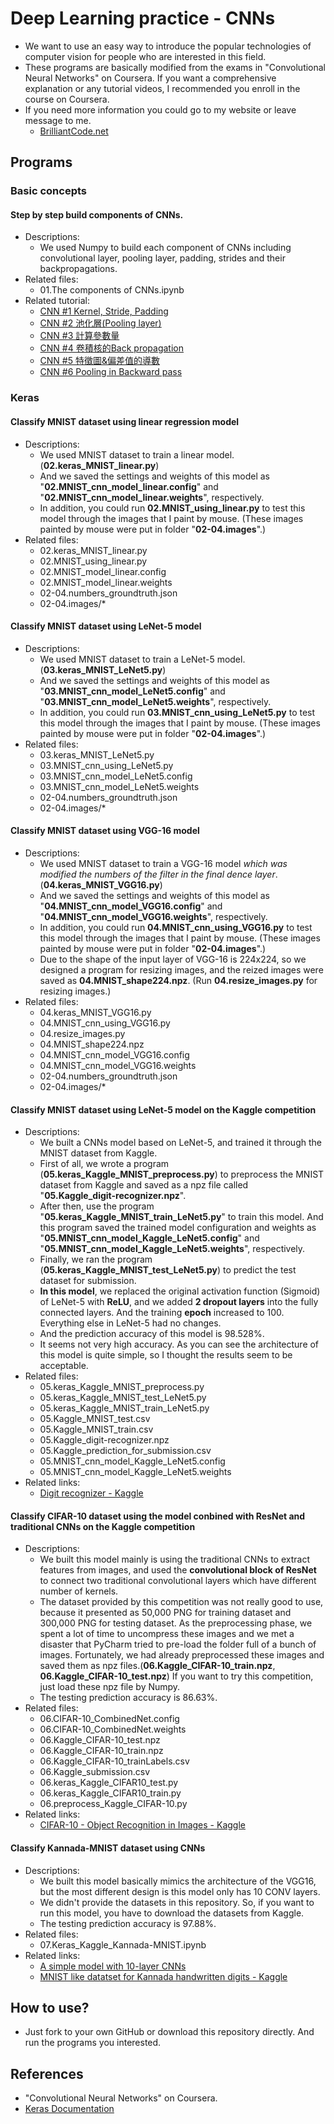 # Deep Learning practice - CNNs
 - We want to use an easy way to introduce the popular technologies of computer vision for people who are interested in this field.
 - These programs are basically modified from the exams in "Convolutional Neural Networks" on Coursera. If you want a comprehensive explanation or any tutorial videos, I recommended you enroll in the course on Coursera.
 - If you need more information you could go to my website or leave message to me.
     - [BrilliantCode.net](https://www.brilliantcode.net/)

## Programs
### Basic concepts
#### Step by step build components of CNNs.
  - Descriptions:
    - We used Numpy to build each component of CNNs including convolutional layer, pooling layer, padding, strides and their backpropagations.
  - Related files:
    - 01.The components of CNNs.ipynb
  - Related tutorial:
      - [CNN #1 Kernel, Stride, Padding](https://www.brilliantcode.net/1584/convolutional-neural-networks-1-convolution-layer-stride-padding-kernel/)
      - [CNN #2 池化層(Pooling layer)](https://www.brilliantcode.net/1586/convolutional-neural-networks-2-pooling-layer/)
      - [CNN #3 計算參數量](https://www.brilliantcode.net/1646/convolutional-neural-networks-3-calculate-number-of-parameters/)
      - [CNN #4 卷積核的Back propagation](https://www.brilliantcode.net/1670/convolutional-neural-networks-4-backpropagation-in-kernels-of-cnns/)
      - [CNN #5 特徵圖&偏差值的導數](https://www.brilliantcode.net/1748/convolutional-neural-networks-5-backpropagation-in-feature-maps-biases-of-cnns/)
      - [CNN #6 Pooling in Backward pass](https://www.brilliantcode.net/1781/convolutional-neural-networks-6-backpropagation-in-pooling-layers-of-cnns/)

### Keras
#### Classify MNIST dataset using linear regression model
   - Descriptions:
     - We used MNIST dataset to train a linear model. (**02.keras_MNIST_linear.py**)
     - And we saved the settings and weights of this model as "**02.MNIST_cnn_model_linear.config**" and "**02.MNIST_cnn_model_linear.weights**", respectively.
     - In addition, you could run **02.MNIST_using_linear.py** to test this model through the images that I paint by mouse. (These images painted by mouse were put in folder "**02-04.images**".)
   - Related files:
     - 02.keras_MNIST_linear.py
     - 02.MNIST_using_linear.py
     - 02.MNIST_model_linear.config
     - 02.MNIST_model_linear.weights
     - 02-04.numbers_groundtruth.json
     - 02-04.images/*

#### Classify MNIST dataset using LeNet-5 model
  - Descriptions:
    - We used MNIST dataset to train a LeNet-5 model. (**03.keras_MNIST_LeNet5.py**)
    - And we saved the settings and weights of this model as "**03.MNIST_cnn_model_LeNet5.config**" and "**03.MNIST_cnn_model_LeNet5.weights**", respectively.
    - In addition, you could run **03.MNIST_cnn_using_LeNet5.py** to test this model through the images that I paint by mouse. (These images painted by mouse were put in folder "**02-04.images**".)
  - Related files:
    - 03.keras_MNIST_LeNet5.py
    - 03.MNIST_cnn_using_LeNet5.py
    - 03.MNIST_cnn_model_LeNet5.config
    - 03.MNIST_cnn_model_LeNet5.weights
    - 02-04.numbers_groundtruth.json
    - 02-04.images/*

#### Classify MNIST dataset using VGG-16 model
  - Descriptions:
    - We used MNIST dataset to train a VGG-16 model *which was modified the numbers of the filter in the final dence layer*. (**04.keras_MNIST_VGG16.py**)
    - And we saved the settings and weights of this model as "**04.MNIST_cnn_model_VGG16.config**" and "**04.MNIST_cnn_model_VGG16.weights**", respectively.
    - In addition, you could run **04.MNIST_cnn_using_VGG16.py** to test this model through the images that I paint by mouse. (These images painted by mouse were put in folder "**02-04.images**".)
    - Due to the shape of the input layer of VGG-16 is 224x224, so we designed a program for resizing images, and the reized images were saved as **04.MNIST_shape224.npz**. (Run **04.resize_images.py** for resizing images.)
  - Related files:
    - 04.keras_MNIST_VGG16.py
    - 04.MNIST_cnn_using_VGG16.py
    - 04.resize_images.py
    - 04.MNIST_shape224.npz
    - 04.MNIST_cnn_model_VGG16.config
    - 04.MNIST_cnn_model_VGG16.weights
    - 02-04.numbers_groundtruth.json
    - 02-04.images/*

#### Classify MNIST dataset using LeNet-5 model on the Kaggle competition
  - Descriptions:
    - We built a CNNs model based on LeNet-5, and trained it through the MNIST dataset from Kaggle.
    - First of all, we wrote a program (**05.keras_Kaggle_MNIST_preprocess.py**) to preprocess the MNIST dataset from Kaggle and saved as a npz file called "**05.Kaggle_digit-recognizer.npz**".
    - After then, use the program "**05.keras_Kaggle_MNIST_train_LeNet5.py**" to train this model. And this program saved the trained model configuration and weights as "**05.MNIST_cnn_model_Kaggle_LeNet5.config**" and "**05.MNIST_cnn_model_Kaggle_LeNet5.weights**", respectively.
    - Finally, we ran the program (**05.keras_Kaggle_MNIST_test_LeNet5.py**) to predict the test dataset for submission.
    - **In this model**, we replaced the original activation function (Sigmoid) of LeNet-5 with **ReLU**, and we added **2 dropout layers** into the fully connected layers. And the training **epoch** increased to 100. Everything else in LeNet-5 had no changes.
    - And the prediction accuracy of this model is 98.528%.
    - It seems not very high accuracy. As you can see the architecture of this model is quite simple, so I thought the results seem to be acceptable.
  - Related files:
    - 05.keras_Kaggle_MNIST_preprocess.py
    - 05.keras_Kaggle_MNIST_test_LeNet5.py
    - 05.keras_Kaggle_MNIST_train_LeNet5.py
    - 05.Kaggle_MNIST_test.csv
    - 05.Kaggle_MNIST_train.csv
    - 05.Kaggle_digit-recognizer.npz
    - 05.Kaggle_prediction_for_submission.csv
    - 05.MNIST_cnn_model_Kaggle_LeNet5.config
    - 05.MNIST_cnn_model_Kaggle_LeNet5.weights
  - Related links:
    - [Digit recognizer - Kaggle](https://www.kaggle.com/c/digit-recognizer)

#### Classify CIFAR-10 dataset using the model conbined with ResNet and traditional CNNs on the Kaggle competition
  - Descriptions:
    - We built this model mainly is using the traditional CNNs to extract features from images, and used the **convolutional block of ResNet** to connect two traditional convolutional layers which have different number of kernels.
    - The dataset provided by this competition was not really good to use, because it presented as 50,000 PNG for training dataset and 300,000 PNG for testing dataset. As the preprocessing phase, we spent a lot of time to uncompress these images and we met a disaster that PyCharm tried to pre-load the folder full of a bunch of images. Fortunately, we had already preprocessed these images and saved them as npz files.(**06.Kaggle_CIFAR-10_train.npz**, **06.Kaggle_CIFAR-10_test.npz**) If you want to try this competition, just load these npz file by Numpy.
    - The testing prediction accuracy is 86.63%.
  - Related files:
    - 06.CIFAR-10_CombinedNet.config
    - 06.CIFAR-10_CombinedNet.weights
    - 06.Kaggle_CIFAR-10_test.npz
    - 06.Kaggle_CIFAR-10_train.npz
    - 06.Kaggle_CIFAR-10_trainLabels.csv
    - 06.Kaggle_submission.csv
    - 06.keras_Kaggle_CIFAR10_test.py
    - 06.keras_Kaggle_CIFAR10_train.py
    - 06.preprocess_Kaggle_CIFAR-10.py
  - Related links:
    - [CIFAR-10 - Object Recognition in Images - Kaggle](https://www.kaggle.com/c/cifar-10/)

#### Classify Kannada-MNIST dataset using CNNs
  - Descriptions:
    - We built this model basically mimics the architecture of the VGG16, but the most different design is this model only has 10 CONV layers.
    - We didn't provide the datasets in this repository. So, if you want to run this model, you have to download the datasets from Kaggle.
    - The testing prediction accuracy is 97.88%.
  - Related files:
    - 07.Keras_Kaggle_Kannada-MNIST.ipynb
  - Related links:
    - [A simple model with 10-layer CNNs](https://www.kaggle.com/kernels/scriptcontent/21344726/)
    - [MNIST like datatset for Kannada handwritten digits - Kaggle](https://www.kaggle.com/c/Kannada-MNIST)

## How to use?
 - Just fork to your own GitHub or download this repository directly. And run the programs you interested.

## References
 - "Convolutional Neural Networks" on Coursera.
 - [Keras Documentation](https://keras.io/)
